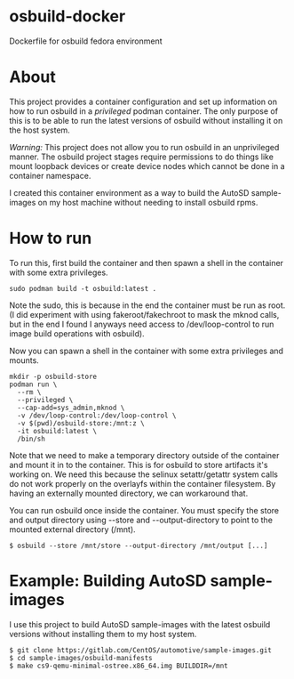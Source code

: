 # osbuild-docker

Dockerfile for osbuild fedora environment

# About

This project provides a container configuration and set up information on how to run osbuild in a 
*privileged* podman container. The only purpose of this is to be able to run the latest versions of
osbuild without installing it on the host system.

*Warning:* This project does not allow you to run osbuild in an unprivileged manner. The osbuild
project stages require permissions to do things like mount loopback devices or create device nodes
which cannot be done in a container namespace.

I created this container environment as a way to build the AutoSD sample-images on my host machine
without needing to install osbuild rpms.

# How to run

To run this, first build the container and then spawn a shell in the container with some extra
privileges.

```
sudo podman build -t osbuild:latest .
```

Note the sudo, this is because in the end the container must be run as root. (I did experiment
with using fakeroot/fakechroot to mask the mknod calls, but in the end I found I anyways need
access to /dev/loop-control to run image build operations with osbuild).

Now you can spawn a shell in the container with some extra privileges and mounts.

```
mkdir -p osbuild-store
podman run \
  --rm \
  --privileged \
  --cap-add=sys_admin,mknod \
  -v /dev/loop-control:/dev/loop-control \
  -v $(pwd)/osbuild-store:/mnt:z \
  -it osbuild:latest \
  /bin/sh
```

Note that we need to make a temporary directory outside of the container and mount it in to the
container. This is for osbuild to store artifacts it's working on. We need this because the selinux
setattr/getattr system calls do not work properly on the overlayfs within the container filesystem.
By having an externally mounted directory, we can workaround that.

You can run osbuild once inside the container. You must specify the store and output directory
using --store and --output-directory to point to the mounted external directory (/mnt).

```
$ osbuild --store /mnt/store --output-directory /mnt/output [...]
```

# Example: Building AutoSD sample-images

I use this project to build AutoSD sample-images with the latest osbuild versions without installing
them to my host system.

```
$ git clone https://gitlab.com/CentOS/automotive/sample-images.git
$ cd sample-images/osbuild-manifests
$ make cs9-qemu-minimal-ostree.x86_64.img BUILDDIR=/mnt
```
